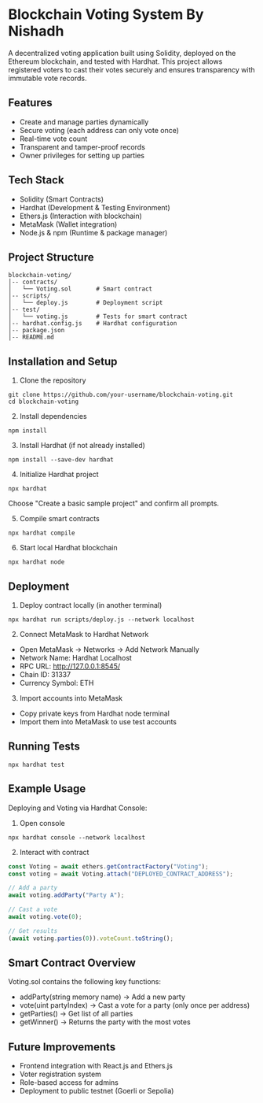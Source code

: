 Blockchain Voting System By Nishadh
=========================

A decentralized voting application built using Solidity, deployed on the Ethereum blockchain, and tested with Hardhat. This project allows registered voters to cast their votes securely and ensures transparency with immutable vote records.  

Features  
--------  
- Create and manage parties dynamically  
- Secure voting (each address can only vote once)  
- Real-time vote count  
- Transparent and tamper-proof records  
- Owner privileges for setting up parties  

Tech Stack  
----------  
- Solidity (Smart Contracts)  
- Hardhat (Development & Testing Environment)  
- Ethers.js (Interaction with blockchain)  
- MetaMask (Wallet integration)  
- Node.js & npm (Runtime & package manager)  

Project Structure  
-----------------  
```
blockchain-voting/
│-- contracts/
│   └── Voting.sol       # Smart contract
│-- scripts/
│   └── deploy.js        # Deployment script
│-- test/
│   └── voting.js        # Tests for smart contract
│-- hardhat.config.js    # Hardhat configuration
│-- package.json
│-- README.md
```

Installation and Setup  
----------------------  

1. Clone the repository  
```
git clone https://github.com/your-username/blockchain-voting.git
cd blockchain-voting
```

2. Install dependencies  
```
npm install
```

3. Install Hardhat (if not already installed)  
```
npm install --save-dev hardhat
```

4. Initialize Hardhat project  
```
npx hardhat
```
Choose "Create a basic sample project" and confirm all prompts.  

5. Compile smart contracts  
```
npx hardhat compile
```

6. Start local Hardhat blockchain  
```
npx hardhat node
```

Deployment  
----------  

1. Deploy contract locally (in another terminal)  
```
npx hardhat run scripts/deploy.js --network localhost
```

2. Connect MetaMask to Hardhat Network  
- Open MetaMask → Networks → Add Network Manually  
- Network Name: Hardhat Localhost  
- RPC URL: http://127.0.0.1:8545/  
- Chain ID: 31337  
- Currency Symbol: ETH  

3. Import accounts into MetaMask  
- Copy private keys from Hardhat node terminal  
- Import them into MetaMask to use test accounts  

Running Tests  
-------------  
```
npx hardhat test
```

Example Usage  
-------------  

Deploying and Voting via Hardhat Console:  
1. Open console  
```
npx hardhat console --network localhost
```

2. Interact with contract  
```javascript
const Voting = await ethers.getContractFactory("Voting");
const voting = await Voting.attach("DEPLOYED_CONTRACT_ADDRESS");

// Add a party
await voting.addParty("Party A");

// Cast a vote
await voting.vote(0);

// Get results
(await voting.parties(0)).voteCount.toString();
```

Smart Contract Overview  
-----------------------  
Voting.sol contains the following key functions:  
- addParty(string memory name) → Add a new party  
- vote(uint partyIndex) → Cast a vote for a party (only once per address)  
- getParties() → Get list of all parties  
- getWinner() → Returns the party with the most votes  

Future Improvements  
-------------------  
- Frontend integration with React.js and Ethers.js  
- Voter registration system  
- Role-based access for admins  
- Deployment to public testnet (Goerli or Sepolia)  

